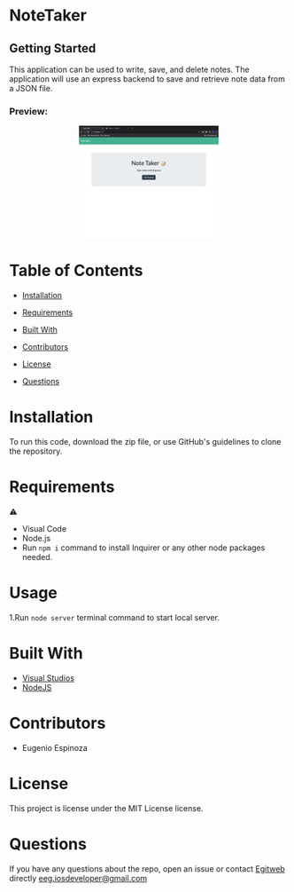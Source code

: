 # NoteTaker
<h2>Getting Started</h2>
<p>This application can be used to write, save, and delete notes. The application will use an express backend to save and retrieve note data from a JSON file.</p>
<h3>Preview:</h3>

<p align="center">
  <img src="https://github.com/egitweb/NoteTaker/blob/main/note-taker-preview.png?raw=true" height="40%" width="50%" title="NoteTaker Preview">
</p>

# Table of Contents 
  
  * [Installation](#installation)
  
  * [Requirements](#requirements)
  
  * [Built&nbsp;With](#builtwith)
  
  * [Contributors](#contributors)
  
  * [License](#license)
  
  * [Questions](#questions)

# Installation

To run this code, download the zip file, or use GitHub's guidelines to clone the repository.

# Requirements

⚠️ 
* Visual Code
* Node.js
* Run ``` npm i ``` command to install Inquirer or any other node packages needed.

# Usage
1.Run ``` node server ``` terminal command to start local server.


# Built&nbsp;With
* [Visual Studios](https://visualstudio.microsoft.com/)
* [NodeJS](https://nodejs.org/) 

# Contributors

* Eugenio Espinoza


# License

This project is license under the MIT License license.
  

# Questions
  
If you have any questions about the repo, open an issue or contact [Egitweb](https://github.com/egitweb) directly eeg.iosdeveloper@gmail.com
